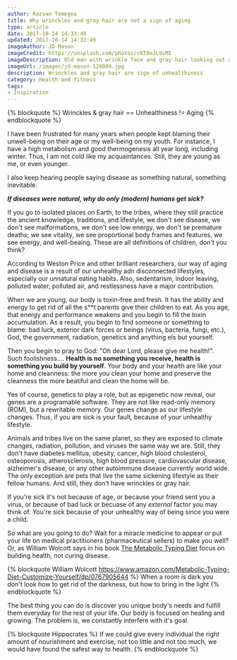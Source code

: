 ```yaml
---
author: Razvan Tomegea
title: Why wrinckles and gray hair are not a sign of aging
type: article
date: 2017-10-14 14:33:49
updated: 2017-10-14 14:33:49
imageAuthor: JD Mason
imageCredit: https://unsplash.com/photos/cKT0oJL9vMI
imageDescription: Old man with wrinkle face and gray hair looking out and using a hearing aid.
imageUrl: /images/jd-mason-128089.jpg
description: Wrinckles and gray hair are sign of unhealthiness
category: Health and fitness
tags:
- Inspiration
---
```

{% blockquote %}
Wrinckles & gray hair == Unhealthiness != Aging
{% endblockquote %}

<!-- more -->

I have been frustrated for many years when people kept blaming their unwell-being on their age or my well-being on my youth. For instance, I have a high metabolism and good thermogenesis all year long, including winter. Thus, I am not cold like my acquaintances. Still, they are young as me, or even younger.

I also keep hearing people saying disease as something natural, something inevitable.

***If diseases were natural, why do only (modern) humans get sick?***

If you go to isolated places on Earth, to the tribes, where they still practice the ancient knowledge, traditions, and lifestyle, we don't see disease, we don't see malformations, we don't see low energy, we don't se premature deaths; we see vitality, we see proportional body frames and features, we see energy, and well-beaing. These are all definitions of children, don't you think?

According to Weston Price and other brilliant researchers, our way of aging and disease is a result of our unhealthy adn disconnected lifestyles, especially our unnatural eating habits. Also, sedentarism, indoor leaving, polluted water, polluted air, and restlessness have a major contribution.

When we are young, our body is toxin-free and fresh. It has the ability and energy to get rid of all the s**t parents give their children to eat. As you age, that energy and performance weakens and you begin to fill the toxin accumulation. As a result, you begin to find someone or something to blame: bad luck, exterior dark forces or beings (virus, bacteria, fungi, etc.), God, the government, radiation, genetics and anything els but yourself.

Then you begin to pray to God: "Oh dear Lord, please give me health!". Such foolishness.... **Health is no something you receive, health is something you build by yourself**. Your body and your health are like your home and cleanness: the more you clean your home and preserve the cleanness the more beatiful and clean the home will be.

Yes of course, genetics to play a role, but as epigenetic now reveal, our genes are a programable software. They are not like read-only memory (ROM), but a rewritable memory. Our genes change as our lifestyle changes. Thus, if you are sick is your fault, because of your unhealthy lifestyle.

Animals and tribes live on the same planet, so they are exposed to climate changes, radiation, pollution, and viruses the same way we are. Still, they don't have diabetes mellitus, obesity, cancer, high blood cholesterol, osteoporosis, atherosclerosis, high blood pressure, cardiovascular disease, alzheimer's disease, or any other autoimmune disease currently world wide. The only exception are pets that live the same sickening lifestyle as their fellow humans. And still, they don't have wrinckles or gray hair.

If you're sick it's not because of age, or because your friend sent you a virus, or because of bad luck or becuase of any *external* factor you may think of. You're sick because of your unhealthy way of being since you were a child.

So what are you going to do? Wait for a miracle medicine to appear or put your life on medical practitioners (pharmaceutical sellers) to make you well? Or, as William Wolcott says in his book [The Metabolic Typing Diet](https://www.amazon.com/Metabolic-Typing-Diet-Customize-Yourself/dp/0767905644) focus on building health, not curing disease.

{% blockquote William Wolcott https://www.amazon.com/Metabolic-Typing-Diet-Customize-Yourself/dp/0767905644 %}
When a room is dark you don't look how to get rid of the darkness, but how to bring in the light
{% endblockquote %}

The best thing you can do is discover you unique body's needs and fulfill them everyday for the rest of your life. Our body is focused on healing and growing. The problem is, we constantly interfere with it's goal.

{% blockquote Hippocrates %}
If we could give every individual the right amount of nourishment and exercise, not too little and not too much, we would have found the safest way to health.
{% endblockquote %}
